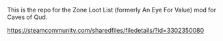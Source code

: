 This is the repo for the Zone Loot List (formerly An Eye For Value) mod for Caves of Qud.

https://steamcommunity.com/sharedfiles/filedetails/?id=3302350080
